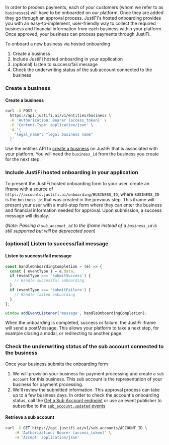In order to process payments, each of your customers (whom we refer to as `businesses`) will have to be onboarded on our platform. Once they are added they go through an approval process. JustiFi's hosted onboarding provides you with an easy-to-implement, user-friendly way to collect the required business and financial information from each business within your platform. Once approved, your business can process payments through JustiFi.

To onboard a new business via hosted onboarding
1. Create a business
2. Include JustiFi hosted onboarding in your application
3. (optional) Listen to success/fail message
4. Check the underwriting status of the sub account connected to the business



### Create a business

#### Create a business
```sh
curl -X POST \
  https://api.justifi.ai/v1/entities/business \
  -H 'Authorization: Bearer {access_token}' \
  -H 'Content-Type: application/json' \
  -d '{
    "legal_name": "legal business name"
  }'
```

Use the entities API to [create a business](https://docs.justifi.tech/api-spec#tag/Business/operation/CreateBusiness) on JustiFi that is associated with your platform. You will need the `business_id` from the business you create for the next step.

### Include JustiFi hosted onboarding in your application
To present the JustiFi hosted onboarding form to your user, create an iframe with a source of `https://accounts.justifi.ai/onboarding/BUSINESS_ID`, where `BUSINESS_ID` is the `business_id` that was created in the previous step. This iframe will present your user with a multi-step form where they can enter the business and financial information needed for approval. Upon submission, a success message will display.

(*Note: Passing a `sub_account_id` to the iframe instead of a `business_id` is still supported but will be deprecated soon*)

### (optional) Listen to success/fail message

#### Listen to success/fail message
```js
const handleOnboardingCompletion = (e) => {
  const { eventType } = e.data;
  if (eventType === 'submitSuccess') {
    // Handle successful onboarding
  }
  if (eventType === 'submitFailure') {
    // Handle failed onboarding
  }
};

window.addEventListener('message', handleOnboardingCompletion);
```

When the onboarding is completed, success or failure, the JustiFi iframe will send a postMessage. This allows your platform to take a next step, for example closing a modal, or redirecting to another page.

### Check the underwriting status of the sub account connected to the business

Once your business submits the onboarding form
1. We will provision your business for payment processing and create a `sub account` for this business. This sub account is the representation of your business for payment processing.
2. We'll review the submitted information. This approval process can take up to a few business days. In order to check the account's onboarding status, call the [Get a Sub Account endpoint](https://docs.justifi.tech/api-spec#tag/Sub-Accounts/operation/GetSubAccount) or use an event publisher to subscribe to the [`sub_account.updated` events](https://docs.justifi.tech/api-spec#tag/Events/operation/subAccountEvent)

#### Retrieve a sub account
```sh
curl -X GET https://api.justifi.ai/v1/sub_accounts/ACCOUNT_ID \
    -H 'Authorization: Bearer [access_token]' \
    -H 'Accept: application/json'
```


